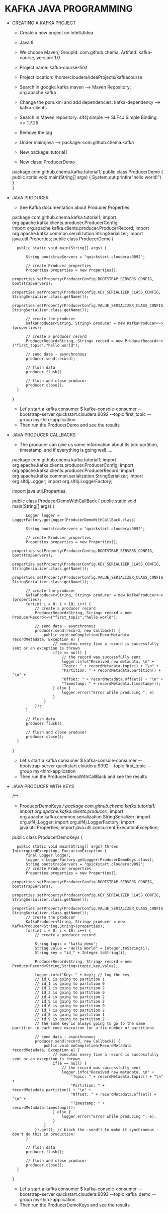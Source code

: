 # KAFKA JAVA PROGRAMMING

* CREATING A KAFKA PROJECT
	- Create a new project on IntelliJIdea
	- Java 8
	- We choose Maven, GroupId: com.github.chema, ArtifaId: kafka-course, version: 1.0
	- Project name: kafka-course-first
	- Project location: /home/cloudera/ideaProjects/kafkacourse

	- Search in google: kafka maven --> Maven Repository: org.apache.kafka
	- Change the pom.xml and add dependencies: kafka-dependency --> kafka-clients
	- Search in Maven repository: slf4j simple --> SLF4J Simple Binding >> 1.7.25
	- Remove the tag <scope>

	- Under main/java --> package: com.github.chema.kafka
	- New package: tutorial1
	- New class: ProducerDemo


    package com.github.chema.kafka.tutorial1;
    public class ProducerDemo {
	    public static void main(String[] args) {
		    System.out.println("hello world!")		    
	    }   
    }

* JAVA PRODUCER

	- See Kafka documentation about Producer Properties
    
    
    package com.github.chema.kafka.tutorial1;
    import org.apache.kafka.clients.producer.ProducerConfig;    
    import org.apache.kafka.clients.producer.ProducerRecord;
    import org.apache.kafka.common.serialization.StringSerializer;
    import java.util.Properties;
    public class ProducerDemo {
    
	    public static void main(String[] args) {
	    
		    String bootstrapServers = "quickstart.cloudera:9092";

		    // create Producer properties
		    Properties properties = new Properties();
		    properties.setProperty(ProducerConfig.BOOTSTRAP_SERVERS_CONFIG, bootstrapServers);
		    properties.setProperty(ProducerConfig.KEY_SERIALIZER_CLASS_CONFIG, StringSerializer.class.getName());
		    properties.setProperty(ProducerConfig.VALUE_SERIALIZER_CLASS_CONFIG, StringSerializer.class.getName());

		    // create the producer
		    KafkaProducer<String, String> producer = new KafkaProducer<~>(properties);
		
		    // create a producer record
		    ProducerRecord<String, String> record = new ProducerRecord<~>("first_topic","hello world");

		    // send data - asynchronous
		    producer.send(record);

		    // flush data
		    producer.flush()

		    // flush and close producer
		    producer.close();
	    }
    }

	- Let's start a kafka consumer
		$ kafka-console-consumer --bootstrap-server quickstart.cloudera:9092 --topic first_topic --group my-third-application
	- Then run the ProducerDemo and see the results
	
* JAVA PRODUCER CALLBACKS
	- The producer can give us some information about its job: partition, timestamp, and if everything is going well.....


    package com.github.chema.kafka.tutorial1;
    import org.apache.kafka.clients.producer.ProducerConfig;
    import org.apache.kafka.clients.producer.ProducerRecord;
    import org.apache.kafka.common.serialization.StringSerializer;
    import org.slf4j.Logger;
    import org.slf4j.LoggerFactory;

    import java.util.Properties;

    public class ProducerDemoWithCallBack {
	    public static void main(String[] args) {

		    Logger logger = LoggerFactory.getLogger(ProducerDemoWithCallBack.class)

		    String bootstrapServers = "quickstart.cloudera:9092";

		    // create Producer properties
		    Properties properties = new Properties();
		    properties.setProperty(ProducerConfig.BOOTSTRAP_SERVERS_CONFIG, bootstrapServers);
		    properties.setProperty(ProducerConfig.KEY_SERIALIZER_CLASS_CONFIG, StringSerializer.class.getName());
		    properties.setProperty(ProducerConfig.VALUE_SERIALIZER_CLASS_CONFIG, StringSerializer.class.getName());

		    // create the producer
		    KafkaProducer<String, String> producer = new KafkaProducer<~>(properties);
		    for(int i = 0; i < 10; i++) {
			    // create a producer record
			    ProducerRecord<String, String> record = new ProducerRecord<~>("first_topic","hello world");

			    // send data - asynchronous
			    producer.send(record, new Callback() {
				    public void onCompletion(RecorMetadata recordMetadata, Exception e) {
					    // executes every time a record is successfully sent or an exception is thrown
					    if(e == null) {
						    // the record was successfully sent
						    logger.info("Received new metadata. \n" + 
						    "Topic: " + recordMetadata.topic() + "\n" + 
						    "Partition: " + recordMetadata.partition() + "\n" +
						    "Offset: " + recordMetadata.offset() + "\n" + 
						    "Timestamp: " + recordMetadata.timestamp());
					    } else {
						    logger.error("Error while producing ", e)
					    }
				    }
			    });
		    }

		    // flush data
		    producer.flush()

		    // flush and close producer
		    producer.close();
	    }
    }

	- Let's start a kafka consumer
		$ kafka-console-consumer --bootstrap-server quickstart.cloudera:9092 --topic first_topic --group my-third-application
	- Then run the ProducerDemoWithCallBack and see the results

* JAVA PRODUCER WITH KEYS


    /**
     * ProducerDemoKeys
     */
    package com.github.chema.kafka.tutorial1;
    import org.apache.kafka.clients.producer.*;
    import org.apache.kafka.common.serialization.StringSerializer;
    import org.slf4j.Logger;
    import org.slf4j.LoggerFactory;
    import java.util.Properties;
    import java.util.concurrent.ExecutionException;

    public class ProducerDemoKeys {

        public static void main(String[] args) throws  InterruptedException, ExecutionException {
            final Logger logger;
            logger = LoggerFactory.getLogger(ProducerDemoKeys.class);
            String bootstrapServers = "quickstart.cloudera:9092";
            // create Producer properties
            Properties properties = new Properties();
            properties.setProperty(ProducerConfig.BOOTSTRAP_SERVERS_CONFIG, bootstrapServers);
            properties.setProperty(ProducerConfig.KEY_SERIALIZER_CLASS_CONFIG, StringSerializer.class.getName());
            properties.setProperty(ProducerConfig.VALUE_SERIALIZER_CLASS_CONFIG, StringSerializer.class.getName());
            // create the producer
            KafkaProducer<String, String> producer = new KafkaProducer<String,String>(properties);
            for(int i = 0; i < 10; i++) {
                // create a producer record

                String topic = "kafka_demo";
                String value = "Hello World" + Integer.toString(i);
                String key = "id_" + Integer.toString(i);

                ProducerRecord<String, String> record = new ProducerRecord<String,String>(topic,key,value);

                logger.info("Key: " + key); // log the key
                // id_0 is going to partition 1
                // id_1 is going to partition 0
                // id_2 is going to partition 2
                // id_3 is going to partition 0
                // id_4 is going to partition 2
                // id_5 is going to partition 2
                // id_6 is going to partition 0
                // id_7 is going to partition 2
                // id_8 is going to partition 1
                // id_9 is going to partition 2
                // the same key is always going to go to the same partition in each code execution for a fix number of partitions

                // send data - asynchronous
                producer.send(record, new Callback() {
                    public void onCompletion(RecordMetadata recordMetadata, Exception e) {
                        // executes every time a record is successfully sent or an exception is thrown
                        if(e == null) {
                            // the record was successfully sent
                            logger.info("Received new metadata. \n" +
                                "Topic: " + recordMetadata.topic() + "\n" +
                                "Partition: " + recordMetadata.partition() + "\n" +
                                "Offset: " + recordMetadata.offset() + "\n" +
                                "Timestamp: " + recordMetadata.timestamp());
                        } else {
                            logger.error("Error while producing ", e);
                        }
                    }
                }).get(); // block the .send() to make it synchronous - don't do this in production!
            }

            // flush data
            producer.flush();

            // flush and close producer
            producer.close();
        }
    }

    - Let's start a kafka consumer
        $ kafka-console-consumer --bootstrap-server quickstart.cloudera:9092 --topic kafka_demo --group my-third-application
    - Then run the ProducerDemoKeys and see the results	